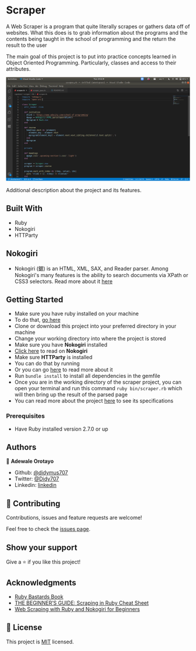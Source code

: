 # Scraper
A Web Scraper is a program that quite literally scrapes or gathers data off of websites.
What this does is to grab information about the programs and the contents being taught in the school of programming and the return the result to the user

The main goal of this project is to put into practice concepts learned in Object Oriented Programming. Particularly, classes and access to their attributes.

![screenshot](./scraper.png)

Additional description about the project and its features.

## Built With

- Ruby
- Nokogiri
- HTTParty

## Nokogiri

* Nokogiri (鋸) is an HTML, XML, SAX, and Reader parser. Among Nokogiri's many features is the ability to search documents via XPath or CSS3 selectors.
Read more about it [here](https://github.com/sparklemotion/nokogiri)

## Getting Started

- Make sure you have ruby installed on your machine
- To do that, [go here](https://www.ruby-lang.org/en/documentation/installation/)
- Clone or download this project into your preferred directory in your machine
- Change your working directory into where the project is stored
- Make sure you have **Nokogiri** installed
- [Click here](https://github.com/sparklemotion/nokogiri) to read on **Nokogiri**
- Make sure **HTTParty** is installed
- You can do that by running 
- Or you can go [here](https://rubygems.org/gems/httparty) to read more about it
- Run ```bundle install``` to install all dependencies in the gemfile
- Once you are in the working directory of the scraper project, you can open your terminal and run this command ```ruby bin/scraper.rb``` which will then bring up the result of the parsed page
- You can read more about the project [here](https://www.notion.so/microverse/Build-your-own-scraper-f54eaca54d8a4d758a5f0141468127a8) to see its specifications

### Prerequisites

- Have Ruby installed version 2.7.0 or up

## Authors
👤 **Adewale Orotayo**

- Github: [@didymus707](https://github.com/didymus707)
- Twitter: [@Didy707](https://twitter.com/didy707)
- Linkedin: [linkedin](https://linkedin.com/adewale-thomas-orotayo)

## 🤝 Contributing

Contributions, issues and feature requests are welcome!

Feel free to check the [issues page](https://github.com/jubaan/m__oop__tic-tac-toe/issues?q=is%3Aissue+is%3Aopen+sort%3Aupdated-desc).

## Show your support

Give a ⭐️ if you like this project!

## Acknowledgments

- [Ruby Bastards Book](http://ruby.bastardsbook.com/toc/)
- [THE BEGINNER’S GUIDE: Scraping in Ruby Cheat Sheet](https://medium.com/@LindaVivah/the-beginner-s-guide-scraping-in-ruby-cheat-sheet-c4f9c26d1b8c)
- [Web Scraping with Ruby and Nokogiri for Beginners](https://www.distilled.net/nokogiri-and-ruby-web-scraping/)

## 📝 License

This project is [MIT](LICENSE.md) licensed.
